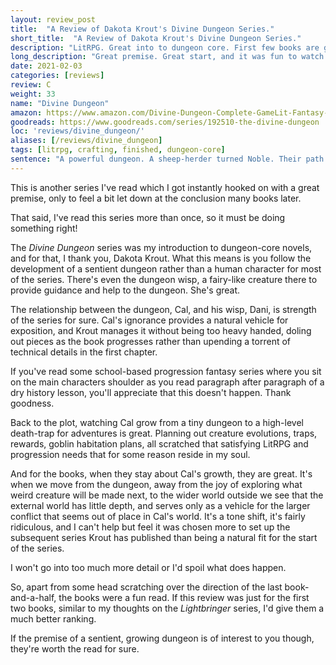 ```yaml
---
layout: review_post
title:  "A Review of Dakota Krout's Divine Dungeon Series."
short_title:  "A Review of Dakota Krout's Divine Dungeon Series."
description: "LitRPG. Great into to dungeon core. First few books are great. The ending is a bit lacking."
long_description: "Great premise. Great start, and it was fun to watch the dungeon grow from a moss farm to something far more. Tarred by a less than great ending."
date: 2021-02-03
categories: [reviews]
review: C
weight: 33
name: "Divine Dungeon"
amazon: https://www.amazon.com/Divine-Dungeon-Complete-GameLit-Fantasy-ebook/dp/B084RD9N97
goodreads: https://www.goodreads.com/series/192510-the-divine-dungeon
loc: 'reviews/divine_dungeon/'
aliases: [/reviews/divine_dungeon]
tags: [litrpg, crafting, finished, dungeon-core]
sentence: "A powerful dungeon. A sheep-herder turned Noble. Their path to ascendance through cultivation."
---
```


This is another series I've read which I got instantly hooked on with a great premise, only to feel a bit let down at the conclusion many books later.

That said, I've read this series more than once, so it must be doing something right!

The *Divine Dungeon* series was my introduction to dungeon-core novels, and for that, I thank you, Dakota Krout. What this means is you follow the development of a sentient dungeon rather than a human character for most of the series. There's even the dungeon wisp, a fairy-like creature there to provide guidance and help to the dungeon. She's great.

The relationship between the dungeon, Cal, and his wisp, Dani, is strength of the series for sure. Cal's ignorance provides a natural vehicle for exposition, and Krout manages it without being too heavy handed, doling out pieces as the book progresses rather than upending a torrent of technical details in the first chapter.

If you've read some school-based progression fantasy series where you sit on the main characters shoulder as you read paragraph after paragraph of a dry history lesson, you'll appreciate that this doesn't happen. Thank goodness.

Back to the plot, watching Cal grow from a tiny dungeon to a high-level death-trap for adventures is great. Planning out creature evolutions, traps, rewards, goblin habitation plans, all scratched that satisfying LitRPG and progression needs that for some reason reside in my soul. 

And for the books, when they stay about Cal's growth, they are great. It's when we move from the dungeon, away from the joy of exploring what weird creature will be made next, to the wider world outside we see that the external world has little depth, and serves only as a vehicle for the larger conflict that seems out of place in Cal's world. It's a tone shift, it's fairly ridiculous, and I can't help but feel it was chosen more to set up the subsequent series Krout has published than being a natural fit for the start of the series.

I won't go into too much more detail or I'd spoil what does happen.

So, apart from some head scratching over the direction of the last book-and-a-half, the books were a fun read. If this review was just for the first two books, similar to my thoughts on the *Lightbringer* series, I'd give them a much better ranking. 

If the premise of a sentient, growing dungeon is of interest to you though, they're worth the read for sure.